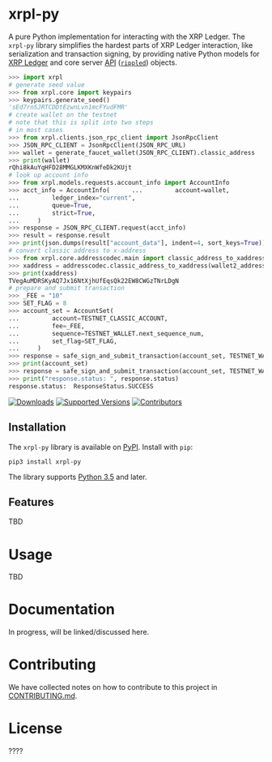 # xrpl-py

A pure Python implementation for interacting with the XRP Ledger. The `xrpl-py` library simplifies the hardest parts of XRP Ledger interaction, like serialization and transaction signing, by providing native Python models for [XRP Ledger](https://xrpl.org/ledger-data-formats.html) and core server [API](https://xrpl.org/api-conventions.html) ([`rippled`](https://github.com/ripple/rippled))  objects.



```py
>>> import xrpl
# generate seed value
>>> from xrpl.core import keypairs
>>> keypairs.generate_seed()
'sEd7rnSJRTCDDtEzwnLvn1mcFYudFMR'
# create wallet on the testnet
# note that this is split into two steps
# in most cases
>>> from xrpl.clients.json_rpc_client import JsonRpcClient
>>> JSON_RPC_CLIENT = JsonRpcClient(JSON_RPC_URL)
>>> wallet = generate_faucet_wallet(JSON_RPC_CLIENT).classic_address
>>> print(wallet)
rQhi8kAuYqHFD28MMGLKMXKnWfeDk2KUjt
# look up account info
>>> from xrpl.models.requests.account_info import AccountInfo
>>> acct_info = AccountInfo(      ...         account=wallet,
...         ledger_index="current",
...         queue=True,
...         strict=True,
...     )
>>> response = JSON_RPC_CLIENT.request(acct_info)
>>> result = response.result
>>> print(json.dumps(result["account_data"], indent=4, sort_keys=True))
# convert classic address to x-address
>>> from xrpl.core.addresscodec.main import classic_address_to_xaddress
>>> xaddress = addresscodec.classic_address_to_xaddress(wallet2_address, True, True)
>>> print(xaddress)
TVegAuMDRSKyAQ7Jx16NtXjhUfEqsQk22EW8CWGzTNrLDgN
# prepare and submit transaction
>>> _FEE = "10"
>>> SET_FLAG = 8
>>> account_set = AccountSet(
...         account=TESTNET_CLASSIC_ACCOUNT,
...         fee=_FEE,
...         sequence=TESTNET_WALLET.next_sequence_num,
...         set_flag=SET_FLAG,
...     )
>>> response = safe_sign_and_submit_transaction(account_set, TESTNET_WALLET, JSON_RPC_CLIENT_TESTNET)
>>> print(account_set)
>>> response = safe_sign_and_submit_transaction(account_set, TESTNET_WALLET, JSON_RPC_CLIENT_TESTNET)
>>> print("response.status: ", response.status)
response.status:  ResponseStatus.SUCCESS
```


[![Downloads](https://pepy.tech/badge/xrpl-py/month)](https://pepy.tech/project/xrpl-py/month)
[![Supported Versions](https://img.shields.io/pypi/pyversions/xrpl-py.svg)](https://pypi.org/project/xrpl-py)
[![Contributors](https://img.shields.io/github/contributors/xpring-eng/xrpl-py.svg)](https://github.com/xpring-eng/xrpl-py/graphs/contributors)


## Installation

The `xrpl-py` library is available on [PyPI](https://pypi.org/). Install with `pip`:


```
pip3 install xrpl-py
```

The library supports [Python 3.5](https://www.python.org/downloads/) and later.


## Features

TBD

# Usage

TBD

# Documentation

In progress, will be linked/discussed here.

# Contributing

We have collected notes on how to contribute to this project in [CONTRIBUTING.md].

[CONTRIBUTING.md]: CONTRIBUTING.md

# License

????
